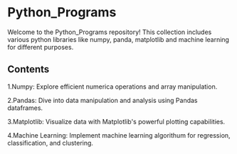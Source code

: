 
# Python_Programs

Welcome to the Python_Programs repository! This collection includes various python libraries like numpy, panda, matplotlib and machine learning for different purposes.


## Contents
1.Numpy:
        Explore efficient numerica operations and array manipulation.

2.Pandas:
        Dive into data manipulation and analysis using Pandas dataframes.

3.Matplotlib:
        Visualize data with Matplotlib's powerful plotting capabilities.
    
4.Machine Learning:
        Implement machine learning algorithum for regression, classification, and clustering.